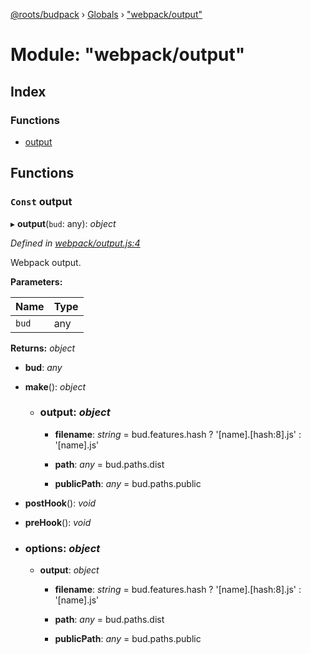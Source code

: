 [@roots/budpack](../README.md) › [Globals](../globals.md) › ["webpack/output"](_webpack_output_.md)

# Module: "webpack/output"

## Index

### Functions

* [output](_webpack_output_.md#const-output)

## Functions

### `Const` output

▸ **output**(`bud`: any): *object*

*Defined in [webpack/output.js:4](https://github.com/roots/bud-support/blob/bc9161d/src/budpack/builder/webpack/output.js#L4)*

Webpack output.

**Parameters:**

Name | Type |
------ | ------ |
`bud` | any |

**Returns:** *object*

* **bud**: *any*

* **make**(): *object*

  * ### **output**: *object*

    * **filename**: *string* = bud.features.hash
        ? '[name].[hash:8].js'
        : '[name].js'

    * **path**: *any* = bud.paths.dist

    * **publicPath**: *any* = bud.paths.public

* **postHook**(): *void*

* **preHook**(): *void*

* ### **options**: *object*

  * **output**: *object*

    * **filename**: *string* = bud.features.hash
        ? '[name].[hash:8].js'
        : '[name].js'

    * **path**: *any* = bud.paths.dist

    * **publicPath**: *any* = bud.paths.public
